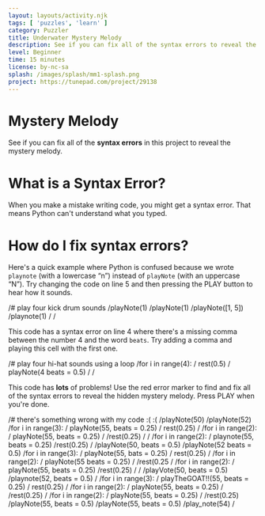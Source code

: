 ```yaml
---
layout: layouts/activity.njk
tags: [ 'puzzles', 'learn' ]
category: Puzzler
title: Underwater Mystery Melody
description: See if you can fix all of the syntax errors to reveal the mystery melody!
level: Beginner
time: 15 minutes
license: by-nc-sa
splash: /images/splash/mm1-splash.png
project: https://tunepad.com/project/29138
---
```

# Mystery Melody 
See if you can fix all of the **syntax errors** in this project to reveal the mystery melody.  

# What is a Syntax Error?
When you make a mistake writing code, you might get a syntax error.
That means Python can't understand what you typed.


<tunepad-project name="Mystery Melody 1" tempo="120">
<tunepad-cell-list>

# How do I fix syntax errors?
Here's a quick example where Python is confused because we wrote `playnote` (with a lowercase “n”) instead of `playNote` (with an uppercase “N”). Try changing the code on line 5 and then pressing the PLAY button to hear how it sounds. 

<tunepad-cell patch="808-drums" name="Bass Drums" uuid="bass-drums" timeline="hidden" theme="light" class="tutorial" show-instrument="false">
/# play four kick drum sounds
/playNote(1)
/playNote(1)
/playNote([1, 5])
/playnote(1)
/
/
</tunepad-cell>

This code has a syntax error on line 4 where there's a missing comma between the number 4 and the word `beats`. 
Try adding a comma and playing this cell with the first one.

<tunepad-cell patch="808-drums" name="Offbeat Hats" uuid="hats" timeline="hidden" theme="light" class="tutorial" show-instrument="false">
/# play four hi-hat sounds using a loop
/for i in range(4):
/    rest(0.5)
/    playNote(4 beats = 0.5)
/
/
</tunepad-cell>

This code has **lots** of problems! Use the red error marker to find and fix all of the syntax errors to reveal the hidden mystery melody.
Press PLAY when you're done.

<tunepad-cell patch="marimba" name='Melody' uuid='melody' instrument="piano" timeline="hidden" theme="light" class="tutorial" autocompile="true" show-instrument="false">
/# there's something wrong with my code :( :(
/playNote(50)
/playNote(52)
/for i in range(3):
/    playNote(55, beats = 0.25)
/    rest(0.25)
/
/for i in range(2):
/    playNote(55, beats = 0.25)
/
/rest(0.25)
/
/
/for i in range(2):
/    playnote(55, beats = 0.25)
/rest(0.25)
/    
/playNote(50, beats = 0.5)
/playNote(52 beats = 0.5)
/for i in range(3):
/    playNote(55, bats = 0.25)
/    rest(0.25)
/
/for i in range(2):
/    playNote(55 beats = 0.25)
/
/rest(0.25
/
/for i in range(2):
/    playNote(55, beats = 0.25)
/rest(0.25)
/
/
/playVote(50, beats = 0.5)
/playnote(52, beats = 0.5)
/
/for i in range(3):
/    playTheGOAT!!(55, beats = 0.25)
/    rest(0.25)
/
/for i in range(2):
/    playNote(55, beats = 0.25)
/    
/rest(0.25)
/
/for i in range(2):
/    playNote(55, beats = 0.25)
/    
/rest(0.25)
/playNote(55, beats = 0.5)
/playNote(55, beats = 0.5)
/play_note(54)
/
</tunepad-cell>
</tunepad-cell-list>

</tunepad-project>


